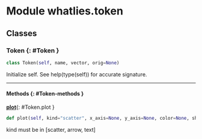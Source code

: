 # Module whatlies.token


## Classes

### Token {: #Token }

```python
class Token(self, name, vector, orig=None)
```


Initialize self.  See help(type(self)) for accurate signature.


------

#### Methods {: #Token-methods }

[**plot**](#Token.plot){: #Token.plot }

```python
def plot(self, kind="scatter", x_axis=None, y_axis=None, color=None, show_operations=False)
```

kind must be in [scatter, arrow, text]
